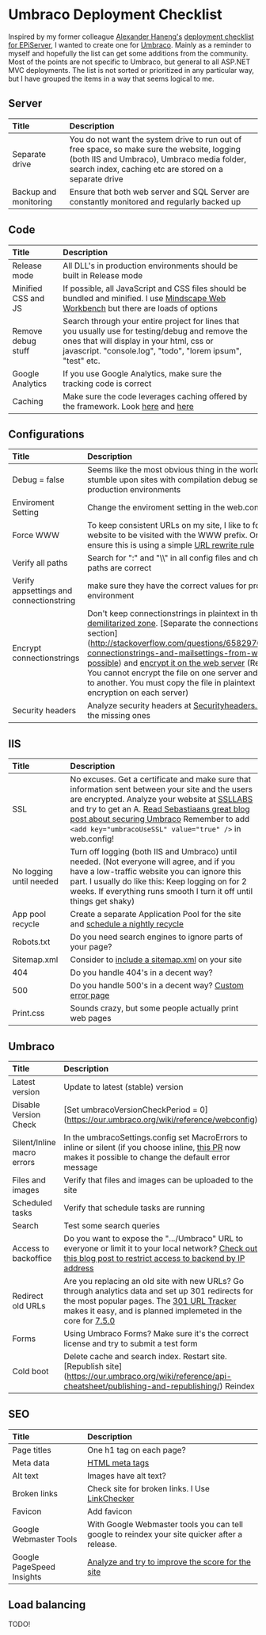 # Umbraco Deployment Checklist

Inspired by my former colleague [Alexander Haneng's](https://twitter.com/ahaneng) [deployment checklist for EPiServer](http://world.episerver.com/blogs/Alexander-Haneng/Dates/2011/9/EPiServer-CMS-Checklist-Deployment-Checklist/), I wanted to create one for [Umbraco](http://umbraco.com/). Mainly as a reminder to myself and hopefully the list can get some additions from the community. 
Most of the points are not specific to Umbraco, but general to all ASP.NET MVC deployments.
The list is not sorted or prioritized in any particular way, but I have grouped the items in a way that seems logical to me.

## Server

| Title | Description |
| :--- | :--- | 
| Separate drive | You do not want the system drive to run out of free space, so make sure the website, logging (both IIS and Umbraco), Umbraco media folder, search index, caching etc are stored on a separate drive  |
| Backup and monitoring | Ensure that both  web server and SQL Server are constantly monitored and regularly backed up  |

## Code

| Title | Description |
| :--- | :--- | 
| Release mode | All DLL's in production environments should be built in Release mode |
| Minified CSS and JS | If possible, all JavaScript and CSS files should be bundled and minified. I use [Mindscape Web Workbench](http://www.mindscapehq.com/products/web-workbench) but there are loads of options |
| Remove debug stuff | Search through your entire project for lines that you usually use for testing/debug and remove the ones that will display in your html, css or javascript. "console.log", "todo", "lorem ipsum", "test" etc.  |
| Google Analytics | If you use Google Analytics, make sure the tracking code is correct  |
| Caching | Make sure the code leverages caching offered by the framework. Look [here](http://stefantsov.com/umbraco-7-mvc-performance/) and [here](http://www.abstractmethod.co.uk/blog/2015/8/optimize-your-mvc-umbraco-site/) |

## Configurations

| Title | Description |
| :--- | :--- | 
| Debug = false | Seems like the most obvious thing in the world, but I still stumble upon sites with compilation debug set to true in production environments  |
| Enviroment Setting | Change the enviroment setting in the web.config file |
| Force WWW | To keep consistent URLs on my site, I like to force my website to be visited with the WWW prefix. One way to ensure this is using a simple [URL rewrite rule](http://stackoverflow.com/questions/10153670/microsoft-rewriting-module-force-www-on-url-or-remove-www-from-url)
| Verify all paths | Search for ":\" and "\\\\" in all config files and check that all paths are correct  |
| Verify appsettings and connectionstring | make sure they have the correct values for production environment |
| Encrypt connectionstrings | Don't keep connectionstrings in plaintext in the [demilitarized zone](https://en.wikipedia.org/wiki/DMZ_(computing)). [Separate the connectionstring section] (http://stackoverflow.com/questions/6582970/separate-connectionstrings-and-mailsettings-from-web-config-possible) and [encrypt it on the web server](http://www.codeproject.com/Tips/795135/Encrypt-ConnectionString-in-Web-Config) (Remember: You cannot encrypt the file on one server and transfer it to another. You must copy the file in plaintext and do the encryption on each server) |
| Security headers | Analyze security headers at  [Securityheaders.io](https://securityheaders.io/) and add the missing ones |

## IIS

| Title | Description |
| :--- | :--- | 
| SSL | No excuses. Get a certificate and make sure that information sent between your site and the users are encrypted. Analyze your website at [SSLLABS](https://www.ssllabs.com/ssltest/analyze.html) and try to get an A. [Read Sebastiaans great blog post about securing Umbraco](https://cultiv.nl/blog/so-you-want-to-secure-your-umbraco-site/) Remember to add ```<add key="umbracoUseSSL" value="true" />``` in web.config! |
| No logging until needed | Turn off logging (both IIS and Umbraco) until needed. (Not everyone will agree, and if you have a low-traffic website you can ignore this part. I usually do like this: Keep logging on for 2 weeks. If everything runs smooth I turn it off until things get shaky) |
| App pool recycle | Create a separate Application Pool for the site and  [schedule a nightly recycle](https://technet.microsoft.com/nb-no/library/cc754494(v=ws.10).aspx) |
| Robots.txt | Do you need search engines to ignore parts of your page? |
| Sitemap.xml | Consider to [include a sitemap.xml](https://support.google.com/webmasters/answer/156184?hl=en) on your site |
| 404 | Do you handle 404's in a decent way?  |
| 500 | Do you handle 500's in a decent way? [Custom error page](https://msdn.microsoft.com/en-us/library/h0hfz6fc(v=vs.85).aspx)  |
| Print.css | Sounds crazy, but some people actually print web pages |

## Umbraco

| Title | Description |
| :--- | :--- | 
| Latest version | Update to latest (stable) version |
| Disable Version Check | [Set umbracoVersionCheckPeriod = 0] (https://our.umbraco.org/wiki/reference/webconfig) |
| Silent/Inline macro errors | In the umbracoSettings.config set MacroErrors to inline or silent (if you choose inline, [this PR](https://github.com/umbraco/Umbraco-CMS/pull/921) now makes it possible to change the default error message |
| Files and images | Verify that files and images can be uploaded to the site |
| Scheduled tasks | Verify that schedule tasks are running |
| Search | Test some search queries |
| Access to backoffice | Do you want to expose the ".../Umbraco" URL to everyone or limit it to your local network? [Check out this blog post to restrict access to backend by IP address](http://staheri.com/my-blog/2014/may/restrict-umbraco-cms-by-ip-address/) |
| Redirect old URLs | Are you replacing an old site with new URLs? Go through analytics data and set up 301 redirects for the most popular pages. The [301 URL Tracker](https://our.umbraco.org/projects/developer-tools/301-url-tracker/) makes it easy, and is planned implemeted in the core for [7.5.0](https://our.umbraco.org/contribute/releases/750) |
| Forms | Using Umbraco Forms? Make sure it's the correct license and try to submit a test form |
| Cold boot | Delete cache and search index. Restart site. [Republish site] (https://our.umbraco.org/wiki/reference/api-cheatsheet/publishing-and-republishing/) Reindex  |

## SEO

| Title | Description |
| :--- | :--- | 
| Page titles | One h1 tag on each page? |
| Meta data | [HTML meta tags](http://www.w3schools.com/tags/tag_meta.asp) |
| Alt text | Images have alt text? |
| Broken links | Check site for broken links. I Use [LinkChecker](https://wummel.github.io/linkchecker/) | 
| Favicon | Add favicon |
| Google Webmaster Tools | With Google Webmaster tools you can tell google to reindex your site quicker after a release.|
| Google PageSpeed Insights | [Analyze and try to improve the score for the site](https://developers.google.com/speed/pagespeed/insights/)  |

## Load balancing

TODO!
